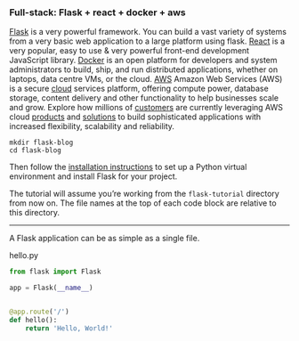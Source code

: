 ### Full-stack: Flask + react + docker + aws
[Flask](http://flask.pocoo.org/) is a very powerful framework. You can build a vast variety of systems from a very basic web application to a large platform using flask. [React](https://reactjs.org) is a very popular, easy to use & very powerful front-end development JavaScript library. [Docker](https://www.docker.com/) is an open platform for developers and system administrators to build, ship, and run distributed applications, whether on laptops, data centre VMs, or the cloud. [AWS](https://aws.amazon.com/) Amazon Web Services (AWS) is a secure [cloud](https://aws.amazon.com/what-is-cloud-computing/) services platform, offering compute power, database storage, content delivery and other functionality to help businesses scale and grow. Explore how millions of [customers](https://aws.amazon.com/solutions/case-studies/) are currently leveraging AWS cloud [products](https://aws.amazon.com/products/) and [solutions](https://aws.amazon.com/solutions/) to build sophisticated applications with increased flexibility, scalability and reliability.

```
mkdir flask-blog
cd flask-blog
```
Then follow the [installation instructions](http://flask.pocoo.org/docs/1.0/installation/) to set up a Python virtual environment and install Flask for your project.

The tutorial will assume you’re working from the `flask-tutorial` directory from now on. The file names at the top of each code block are relative to this directory.

---

A Flask application can be as simple as a single file.

hello.py

```python
from flask import Flask

app = Flask(__name__)


@app.route('/')
def hello():
    return 'Hello, World!'
```
